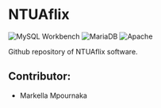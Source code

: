 # NTUAflix

![MySQL Workbench](https://img.shields.io/badge/MySQL-3670A0?style=for-the-badge&logo=MySQL&logoColor=white)
![MariaDB](https://img.shields.io/badge/MariaDB-003545?style=for-the-badge&logo=mariadb&logoColor=white)
![Apache](https://img.shields.io/badge/apache-%23D42029.svg?style=for-the-badge&logo=apache&logoColor=white)


Github repository of NTUAflix software.

## Contributor:
- Markella Mpournaka 
